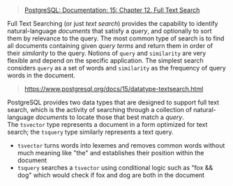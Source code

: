 >[PostgreSQL: Documentation: 15: Chapter 12. Full Text Search](https://www.postgresql.org/docs/current/textsearch.html)

Full Text Searching (or just _text search_) provides the capability to identify natural-language _documents_ that satisfy a _query_, and optionally to sort them by relevance to the query. The most common type of search is to find all documents containing given _query terms_ and return them in order of their _similarity_ to the query. Notions of `query` and `similarity` are very flexible and depend on the specific application. The simplest search considers `query` as a set of words and `similarity` as the frequency of query words in the document.

>https://www.postgresql.org/docs/15/datatype-textsearch.html

PostgreSQL provides two data types that are designed to support full text search, which is the activity of searching through a collection of natural-language _documents_ to locate those that best match a _query_. The `tsvector` type represents a document in a form optimized for text search; the `tsquery` type similarly represents a text query. 

- `tsvector` turns words into lexemes and removes common words without much meaning like "the" and establishes their position within the document
- `tsquery` searches a `tsvector` using conditional logic such as "fox && dog" which would check if fox and dog are both in the document
